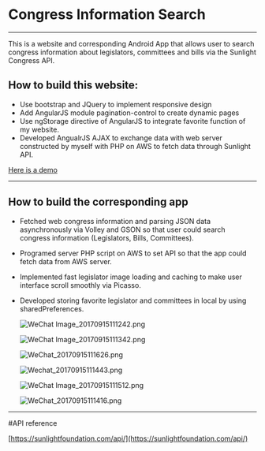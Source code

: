 # Congress Information Search-----This is a website and corresponding Android App  that allows user to search congress information about legislators, committees and bills via the Sunlight Congress API.## How to build this website:* Use bootstrap and JQuery to implement responsive design* Add AngularJS module pagination-control to create dynamic pages* Use ngStorage directive of AngularJS to integrate favorite function of my website.* Developed AngualrJS AJAX to exchange data with web server constructed by myself with PHP on AWS to fetch data through Sunlight API.[Here is a demo](https://youtu.be/Y9299TCPHvs)-----## How to build the corresponding app* Fetched web congress information and parsing JSON data asynchronously via Volley and GSON so that user could search congress information (Legislators, Bills, Committees).*  Programed server PHP script on AWS to set API so that the app could fetch data from AWS server.* Implemented fast legislator image loading and caching to make user interface scroll smoothly via Picasso.* Developed storing favorite legislator and committees in local by using sharedPreferences.	![WeChat Image_20170915111242.png](https://i.loli.net/2017/09/16/59bc1c5bafb57.png)	![WeChat Image_20170915111342.png](https://i.loli.net/2017/09/16/59bc1c88e5be4.png)			![WeChat_20170915111626.png](https://i.loli.net/2017/09/16/59bc1cf7133a9.png)	![Wechat_20170915111443.png](https://i.loli.net/2017/09/16/59bc1cf717354.png)	![WeChat Image_20170915111512.png](https://i.loli.net/2017/09/16/59bc1cf72029d.png)	![WeChat_20170915111416.png](https://i.loli.net/2017/09/16/59bc1cf744e72.png)------#API reference[https://sunlightfoundation.com/api/](https://sunlightfoundation.com/api/)
